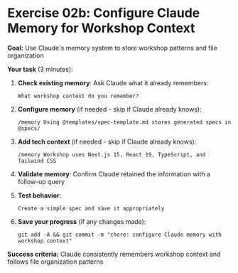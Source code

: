 # Exercise 02b: Configure Claude Memory for Workshop Context

**Goal:** Use Claude's memory system to store workshop patterns and file organization

**Your task** (3 minutes):

1. **Check existing memory**: Ask Claude what it already remembers:
   ```
   What workshop context do you remember?
   ```

2. **Configure memory** (if needed - skip if Claude already knows):
   ```
   /memory Using @templates/spec-template.md stores generated specs in @specs/
   ```

3. **Add tech context** (if needed - skip if Claude already knows):
   ```
   /memory Workshop uses Next.js 15, React 19, TypeScript, and Tailwind CSS
   ```

4. **Validate memory**: Confirm Claude retained the information with a follow-up query

5. **Test behavior**:
   ```
   Create a simple spec and save it appropriately
   ```

6. **Save your progress** (if any changes made):
   ```
   git add -A && git commit -m "chore: configure Claude memory with workshop context"
   ```

**Success criteria:** Claude consistently remembers workshop context and follows file organization patterns